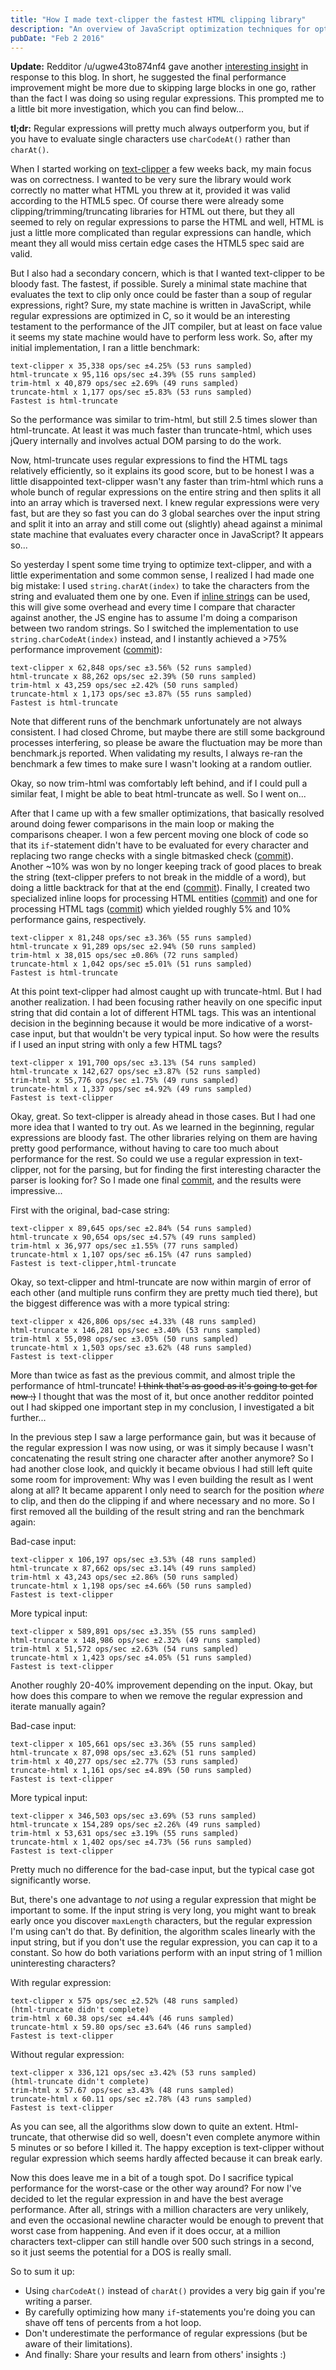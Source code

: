 ```yaml
---
title: "How I made text-clipper the fastest HTML clipping library"
description: "An overview of JavaScript optimization techniques for optimizing text analyzers"
pubDate: "Feb 2 2016"
---
```


**Update:** Redditor /u/ugwe43to874nf4 gave another [interesting insight](https://www.reddit.com/r/javascript/comments/522di5/how_i_made_textclipperjs_the_fastest_html/d7hidml?st=isyhsmtb&sh=0a2df58e) in response to this blog. In short, he suggested the final performance improvement might be more due to skipping large blocks in one go, rather than the fact I was doing so using regular expressions. This prompted me to a little bit more investigation, which you can find below...

**tl;dr:** Regular expressions will pretty much always outperform you, but if you have to evaluate single characters use `charCodeAt()` rather than `charAt()`.

When I started working on [text-clipper](https://github.com/arendjr/text-clipper) a few weeks back, my main focus was on correctness. I wanted to be very sure the library would work correctly no matter what HTML you threw at it, provided it was valid according to the HTML5 spec. Of course there were already some clipping/trimming/truncating libraries for HTML out there, but they all seemed to rely on regular expressions to parse the HTML and well, HTML is just a little more complicated than regular expressions can handle, which meant they all would miss certain edge cases the HTML5 spec said are valid.

But I also had a secondary concern, which is that I wanted text-clipper to be bloody fast. The fastest, if possible. Surely a minimal state machine that evaluates the text to clip only once could be faster than a soup of regular expressions, right? Sure, my state machine is written in JavaScript, while regular expressions are optimized in C, so it would be an interesting testament to the performance of the JIT compiler, but at least on face value it seems my state machine would have to perform less work. So, after my initial implementation, I ran a little benchmark:

```
text-clipper x 35,338 ops/sec ±4.25% (53 runs sampled)
html-truncate x 95,116 ops/sec ±4.39% (55 runs sampled)
trim-html x 40,879 ops/sec ±2.69% (49 runs sampled)
truncate-html x 1,177 ops/sec ±5.83% (53 runs sampled)
Fastest is html-truncate
```

So the performance was similar to trim-html, but still 2.5 times slower than html-truncate. At least it was much faster than truncate-html, which uses jQuery internally and involves actual DOM parsing to do the work.

Now, html-truncate uses regular expressions to find the HTML tags relatively efficiently, so it explains its good score, but to be honest I was a little disappointed text-clipper wasn't any faster than trim-html which runs a whole bunch of regular expressions on the entire string and then splits it all into an array which is traversed next. I knew regular expressions were very fast, but are they so fast you can do 3 global searches over the input string and split it into an array and still come out (slightly) ahead against a minimal state machine that evaluates every character once in JavaScript? It appears so...

So yesterday I spent some time trying to optimize text-clipper, and with a little experimentation and some common sense, I realized I had made one big mistake: I used `string.charAt(index)` to take the characters from the string and evaluated them one by one. Even if [inline strings](https://blog.mozilla.org/javascript/2014/07/21/slimmer-and-faster-javascript-strings-in-firefox/) can be used, this will give some overhead and every time I compare that character against another, the JS engine has to assume I'm doing a comparison between two random strings. So I switched the implementation to use `string.charCodeAt(index)` instead, and I instantly achieved a >75% performance improvement ([commit](https://github.com/arendjr/text-clipper/commit/45d8913002ca7f3db57fb0942c5bd9ccbcc23067)):

```
text-clipper x 62,848 ops/sec ±3.56% (52 runs sampled)
html-truncate x 88,262 ops/sec ±2.39% (50 runs sampled)
trim-html x 43,259 ops/sec ±2.42% (50 runs sampled)
truncate-html x 1,173 ops/sec ±3.87% (55 runs sampled)
Fastest is html-truncate
```

Note that different runs of the benchmark unfortunately are not always consistent. I had closed Chrome, but maybe there are still some background processes interfering, so please be aware the fluctuation may be more than benchmark.js reported. When validating my results, I always re-ran the benchmark a few times to make sure I wasn't looking at a random outlier.

Okay, so now trim-html was comfortably left behind, and if I could pull a similar feat, I might be able to beat html-truncate as well. So I went on...

After that I came up with a few smaller optimizations, that basically resolved around doing fewer comparisons in the main loop or making the comparisons cheaper. I won a few percent moving one block of code so that its `if`-statement didn't have to be evaluated for every character and replacing two range checks with a single bitmasked check ([commit](https://github.com/arendjr/text-clipper/commit/0bf072a76b4626bf3865074ab0cdd09dc81db7ee)). Another ~10% was won by no longer keeping track of good places to break the string (text-clipper prefers to not break in the middle of a word), but doing a little backtrack for that at the end ([commit](https://github.com/arendjr/text-clipper/commit/cf94961f6d24f74996ca508b7e31a17fcb655e3e)). Finally, I created two specialized inline loops for processing HTML entities ([commit](https://github.com/arendjr/text-clipper/commit/bc5407faf15681af5035c7e7fc480ed7635dc8c3)) and one for processing HTML tags ([commit](https://github.com/arendjr/text-clipper/commit/d6c01b05bd886b1d4e61ff57c4e14781f67b7052)) which yielded roughly 5% and 10% performance gains, respectively.

```
text-clipper x 81,248 ops/sec ±3.36% (55 runs sampled)
html-truncate x 91,289 ops/sec ±2.94% (50 runs sampled)
trim-html x 38,015 ops/sec ±0.86% (72 runs sampled)
truncate-html x 1,042 ops/sec ±5.01% (51 runs sampled)
Fastest is html-truncate
```

At this point text-clipper had almost caught up with truncate-html. But I had another realization. I had been focusing rather heavily on one specific input string that did contain a lot of different HTML tags. This was an intentional decision in the beginning because it would be more indicative of a worst-case input, but that wouldn't be very typical input. So how were the results if I used an input string with only a few HTML tags?

```
text-clipper x 191,700 ops/sec ±3.13% (54 runs sampled)
html-truncate x 142,627 ops/sec ±3.87% (52 runs sampled)
trim-html x 55,776 ops/sec ±1.75% (49 runs sampled)
truncate-html x 1,337 ops/sec ±4.92% (49 runs sampled)
Fastest is text-clipper
```

Okay, great. So text-clipper is already ahead in those cases. But I had one more idea that I wanted to try out. As we learned in the beginning, regular expressions are bloody fast. The other libraries relying on them are having pretty good performance, without having to care too much about performance for the rest. So could we use a regular expression in text-clipper, not for the parsing, but for finding the first interesting character the parser is looking for? So I made one final [commit](https://github.com/arendjr/text-clipper/commit/783d3b3f8ff283183a1e88b3de7dc61320d5d05f), and the results were impressive...

First with the original, bad-case string:

```
text-clipper x 89,645 ops/sec ±2.84% (54 runs sampled)
html-truncate x 90,654 ops/sec ±4.57% (49 runs sampled)
trim-html x 36,977 ops/sec ±1.55% (77 runs sampled)
truncate-html x 1,107 ops/sec ±6.15% (47 runs sampled)
Fastest is text-clipper,html-truncate
```

Okay, so text-clipper and html-truncate are now within margin of error of each other (and multiple runs confirm they are pretty much tied there), but the biggest difference was with a more typical string:

```
text-clipper x 426,806 ops/sec ±4.33% (48 runs sampled)
html-truncate x 146,281 ops/sec ±3.40% (53 runs sampled)
trim-html x 55,098 ops/sec ±3.05% (50 runs sampled)
truncate-html x 1,503 ops/sec ±3.62% (48 runs sampled)
Fastest is text-clipper
```

More than twice as fast as the previous commit, and almost triple the performance of html-truncate! ~~I think that's as good as it's going to get for now :)~~ I thought that was the most of it, but once another redditor pointed out I had skipped one important step in my conclusion, I investigated a bit further...

In the previous step I saw a large performance gain, but was it because of the regular expression I was now using, or was it simply because I wasn't concatenating the result string one character after another anymore? So I had another close look, and quickly it became obvious I had still left quite some room for improvement: Why was I even building the result as I went along at all? It became apparent I only need to search for the position *where* to clip, and then do the clipping if and where necessary and no more. So I first removed all the building of the result string and ran the benchmark again:

Bad-case input:

```
text-clipper x 106,197 ops/sec ±3.53% (48 runs sampled)
html-truncate x 87,662 ops/sec ±3.14% (49 runs sampled)
trim-html x 43,243 ops/sec ±2.86% (50 runs sampled)
truncate-html x 1,198 ops/sec ±4.66% (50 runs sampled)
Fastest is text-clipper
```

More typical input:

```
text-clipper x 589,891 ops/sec ±3.35% (55 runs sampled)
html-truncate x 148,986 ops/sec ±2.32% (49 runs sampled)
trim-html x 51,572 ops/sec ±2.63% (54 runs sampled)
truncate-html x 1,423 ops/sec ±4.05% (51 runs sampled)
Fastest is text-clipper
```

Another roughly 20-40% improvement depending on the input. Okay, but how does this compare to when we remove the regular expression and iterate manually again?

Bad-case input:

```
text-clipper x 105,661 ops/sec ±3.36% (55 runs sampled)
html-truncate x 87,098 ops/sec ±3.62% (51 runs sampled)
trim-html x 40,277 ops/sec ±2.77% (53 runs sampled)
truncate-html x 1,161 ops/sec ±4.89% (50 runs sampled)
Fastest is text-clipper
```

More typical input:

```
text-clipper x 346,503 ops/sec ±3.69% (53 runs sampled)
html-truncate x 154,289 ops/sec ±2.26% (49 runs sampled)
trim-html x 53,631 ops/sec ±3.19% (55 runs sampled)
truncate-html x 1,402 ops/sec ±4.73% (56 runs sampled)
Fastest is text-clipper
```

Pretty much no difference for the bad-case input, but the typical case got significantly worse.

But, there's one advantage to *not* using a regular expression that might be important to some. If the input string is very long, you might want to break early once you discover `maxLength` characters, but the regular expression I'm using can't do that. By definition, the algorithm scales linearly with the input string, but if you don't use the regular expression, you can cap it to a constant. So how do both variations perform with an input string of 1 million uninteresting characters?

With regular expression:

```
text-clipper x 575 ops/sec ±2.52% (48 runs sampled)
(html-truncate didn't complete)
trim-html x 60.38 ops/sec ±4.44% (46 runs sampled)
truncate-html x 59.80 ops/sec ±3.64% (46 runs sampled)
Fastest is text-clipper
```

Without regular expression:

```
text-clipper x 336,121 ops/sec ±3.42% (53 runs sampled)
(html-truncate didn't complete)
trim-html x 57.67 ops/sec ±3.43% (48 runs sampled)
truncate-html x 60.11 ops/sec ±2.78% (43 runs sampled)
Fastest is text-clipper
```

As you can see, all the algorithms slow down to quite an extent. Html-truncate, that otherwise did so well, doesn't even complete anymore within 5 minutes or so before I killed it. The happy exception is text-clipper without regular expression which seems hardly affected because it can break early.

Now this does leave me in a bit of a tough spot. Do I sacrifice typical performance for the worst-case or the other way around? For now I've decided to let the regular expression in and have the best average performance. After all, strings with a million characters are very unlikely, and even the occasional newline character would be enough to prevent that worst case from happening. And even if it does occur, at a million characters text-clipper can still handle over 500 such strings in a second, so it just seems the potential for a DOS is really small.

So to sum it up:

- Using `charCodeAt()` instead of `charAt()` provides a very big gain if you're writing a parser.
- By carefully optimizing how many `if`-statements you're doing you can shave off tens of percents from a hot loop.
- Don't underestimate the performance of regular expressions (but be aware of their limitations).
- And finally: Share your results and learn from others' insights :)
